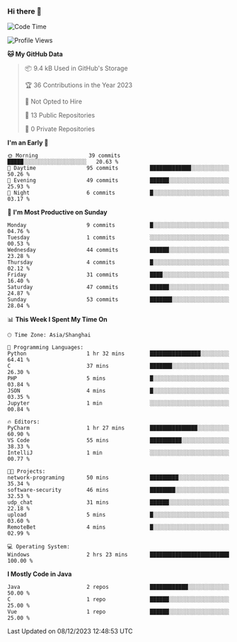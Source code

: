 ### Hi there 👋
<!--START_SECTION:waka-->
![Code Time](http://img.shields.io/badge/Code%20Time-67%20hrs%2032%20mins-blue)

![Profile Views](http://img.shields.io/badge/Profile%20Views-0-blue)

**🐱 My GitHub Data** 

> 📦 9.4 kB Used in GitHub's Storage 
 > 
> 🏆 36 Contributions in the Year 2023
 > 
> 🚫 Not Opted to Hire
 > 
> 📜 13 Public Repositories 
 > 
> 🔑 0 Private Repositories 
 > 
**I'm an Early 🐤** 

```text
🌞 Morning                39 commits          █████░░░░░░░░░░░░░░░░░░░░   20.63 % 
🌆 Daytime                95 commits          █████████████░░░░░░░░░░░░   50.26 % 
🌃 Evening                49 commits          ██████░░░░░░░░░░░░░░░░░░░   25.93 % 
🌙 Night                  6 commits           █░░░░░░░░░░░░░░░░░░░░░░░░   03.17 % 
```
📅 **I'm Most Productive on Sunday** 

```text
Monday                   9 commits           █░░░░░░░░░░░░░░░░░░░░░░░░   04.76 % 
Tuesday                  1 commits           ░░░░░░░░░░░░░░░░░░░░░░░░░   00.53 % 
Wednesday                44 commits          ██████░░░░░░░░░░░░░░░░░░░   23.28 % 
Thursday                 4 commits           █░░░░░░░░░░░░░░░░░░░░░░░░   02.12 % 
Friday                   31 commits          ████░░░░░░░░░░░░░░░░░░░░░   16.40 % 
Saturday                 47 commits          ██████░░░░░░░░░░░░░░░░░░░   24.87 % 
Sunday                   53 commits          ███████░░░░░░░░░░░░░░░░░░   28.04 % 
```


📊 **This Week I Spent My Time On** 

```text
🕑︎ Time Zone: Asia/Shanghai

💬 Programming Languages: 
Python                   1 hr 32 mins        ████████████████░░░░░░░░░   64.41 % 
C                        37 mins             ███████░░░░░░░░░░░░░░░░░░   26.30 % 
PHP                      5 mins              █░░░░░░░░░░░░░░░░░░░░░░░░   03.84 % 
JSON                     4 mins              █░░░░░░░░░░░░░░░░░░░░░░░░   03.35 % 
Jupyter                  1 min               ░░░░░░░░░░░░░░░░░░░░░░░░░   00.84 % 

🔥 Editors: 
PyCharm                  1 hr 27 mins        ███████████████░░░░░░░░░░   60.90 % 
VS Code                  55 mins             ██████████░░░░░░░░░░░░░░░   38.33 % 
IntelliJ                 1 min               ░░░░░░░░░░░░░░░░░░░░░░░░░   00.77 % 

🐱‍💻 Projects: 
network-programing       50 mins             █████████░░░░░░░░░░░░░░░░   35.34 % 
software-security        46 mins             ████████░░░░░░░░░░░░░░░░░   32.53 % 
udp_chat                 31 mins             ██████░░░░░░░░░░░░░░░░░░░   22.18 % 
upload                   5 mins              █░░░░░░░░░░░░░░░░░░░░░░░░   03.60 % 
RemoteBet                4 mins              █░░░░░░░░░░░░░░░░░░░░░░░░   02.99 % 

💻 Operating System: 
Windows                  2 hrs 23 mins       █████████████████████████   100.00 % 
```

**I Mostly Code in Java** 

```text
Java                     2 repos             ████████████░░░░░░░░░░░░░   50.00 % 
C                        1 repo              ██████░░░░░░░░░░░░░░░░░░░   25.00 % 
Vue                      1 repo              ██████░░░░░░░░░░░░░░░░░░░   25.00 % 
```




 Last Updated on 08/12/2023 12:48:53 UTC
<!--END_SECTION:waka-->
<!--
**0Cherish/0Cherish** is a ✨ _special_ ✨ repository because its `README.md` (this file) appears on your GitHub profile.

Here are some ideas to get you started:

- 🔭 I’m currently working on ...
- 🌱 I’m currently learning ...
- 👯 I’m looking to collaborate on ...
- 🤔 I’m looking for help with ...
- 💬 Ask me about ...
- 📫 How to reach me: ...
- 😄 Pronouns: ...
- ⚡ Fun fact: ...
-->
